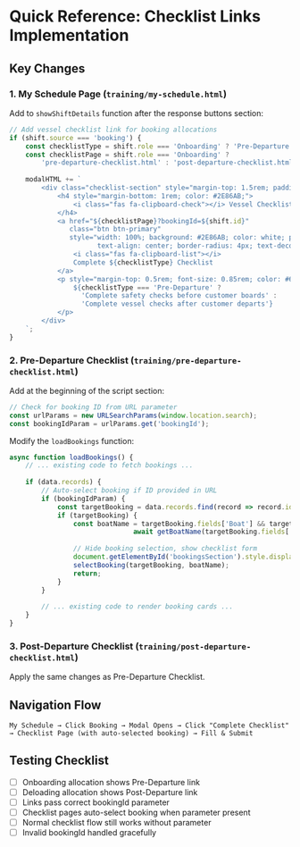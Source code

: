 # Quick Reference: Checklist Links Implementation

## Key Changes

### 1. My Schedule Page (`training/my-schedule.html`)
Add to `showShiftDetails` function after the response buttons section:

```javascript
// Add vessel checklist link for booking allocations
if (shift.source === 'booking') {
    const checklistType = shift.role === 'Onboarding' ? 'Pre-Departure' : 'Post-Departure';
    const checklistPage = shift.role === 'Onboarding' ? 
        'pre-departure-checklist.html' : 'post-departure-checklist.html';
    
    modalHTML += `
        <div class="checklist-section" style="margin-top: 1.5rem; padding-top: 1.5rem; border-top: 1px solid #e0e0e0;">
            <h4 style="margin-bottom: 1rem; color: #2E86AB;">
                <i class="fas fa-clipboard-check"></i> Vessel Checklist
            </h4>
            <a href="${checklistPage}?bookingId=${shift.id}" 
               class="btn btn-primary" 
               style="width: 100%; background: #2E86AB; color: white; padding: 0.75rem; 
                      text-align: center; border-radius: 4px; text-decoration: none; display: block;">
                <i class="fas fa-clipboard-list"></i> 
                Complete ${checklistType} Checklist
            </a>
            <p style="margin-top: 0.5rem; font-size: 0.85rem; color: #666; text-align: center;">
                ${checklistType === 'Pre-Departure' ? 
                  'Complete safety checks before customer boards' : 
                  'Complete vessel checks after customer departs'}
            </p>
        </div>
    `;
}
```

### 2. Pre-Departure Checklist (`training/pre-departure-checklist.html`)
Add at the beginning of the script section:

```javascript
// Check for booking ID from URL parameter
const urlParams = new URLSearchParams(window.location.search);
const bookingIdParam = urlParams.get('bookingId');
```

Modify the `loadBookings` function:

```javascript
async function loadBookings() {
    // ... existing code to fetch bookings ...
    
    if (data.records) {
        // Auto-select booking if ID provided in URL
        if (bookingIdParam) {
            const targetBooking = data.records.find(record => record.id === bookingIdParam);
            if (targetBooking) {
                const boatName = targetBooking.fields['Boat'] && targetBooking.fields['Boat'][0] ? 
                               await getBoatName(targetBooking.fields['Boat'][0]) : 'Unknown Vessel';
                
                // Hide booking selection, show checklist form
                document.getElementById('bookingsSection').style.display = 'none';
                selectBooking(targetBooking, boatName);
                return;
            }
        }
        
        // ... existing code to render booking cards ...
    }
}
```

### 3. Post-Departure Checklist (`training/post-departure-checklist.html`)
Apply the same changes as Pre-Departure Checklist.

## Navigation Flow

```
My Schedule → Click Booking → Modal Opens → Click "Complete Checklist" 
→ Checklist Page (with auto-selected booking) → Fill & Submit
```

## Testing Checklist

- [ ] Onboarding allocation shows Pre-Departure link
- [ ] Deloading allocation shows Post-Departure link
- [ ] Links pass correct bookingId parameter
- [ ] Checklist pages auto-select booking when parameter present
- [ ] Normal checklist flow still works without parameter
- [ ] Invalid bookingId handled gracefully
